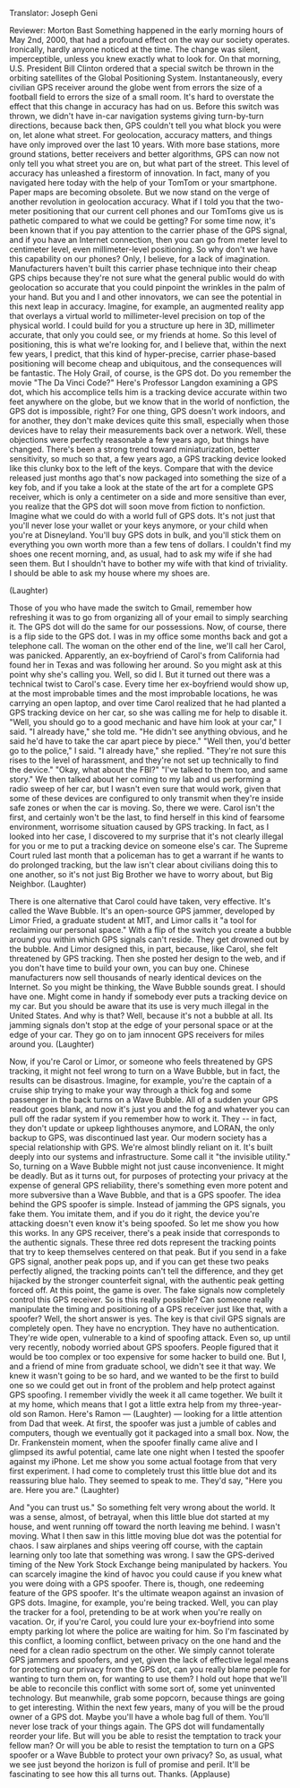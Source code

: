 

Translator: Joseph Geni

Reviewer: Morton Bast
Something happened in the early morning hours
of May 2nd, 2000, that had a profound effect
on the way our society operates.
Ironically, hardly anyone noticed at the time.
The change was silent, imperceptible,
unless you knew exactly what to look for.
On that morning, U.S. President Bill Clinton
ordered that a special switch be thrown
in the orbiting satellites of the Global Positioning System.
Instantaneously, every civilian GPS receiver
around the globe went from errors the size of a football field
to errors the size of a small room.
It&#39;s hard to overstate the effect that this change
in accuracy has had on us.
Before this switch was thrown, we didn&#39;t have
in-car navigation systems giving turn-by-turn
directions, because back then, GPS couldn&#39;t tell you
what block you were on, let alone what street.
For geolocation, accuracy matters,
and things have only improved over the last 10 years.
With more base stations, more ground stations,
better receivers and better algorithms,
GPS can now not only tell you what street you are on,
but what part of the street.
This level of accuracy
has unleashed a firestorm of innovation.
In fact, many of you navigated here today
with the help of your TomTom or your smartphone.
Paper maps are becoming obsolete.
But we now stand on the verge of another revolution
in geolocation accuracy.
What if I told you that the two-meter positioning
that our current cell phones and our TomToms give us
is pathetic compared to what we could be getting?
For some time now, it&#39;s been known that if you pay attention
to the carrier phase of the GPS signal,
and if you have an Internet connection,
then you can go from meter level to centimeter level,
even millimeter-level positioning.
So why don&#39;t we have this capability on our phones?
Only, I believe, for a lack of imagination.
Manufacturers haven&#39;t built this carrier phase technique
into their cheap GPS chips
because they&#39;re not sure what the general public would do
with geolocation so accurate that you could pinpoint
the wrinkles in the palm of your hand.
But you and I and other innovators,
we can see the potential in this next leap in accuracy.
Imagine, for example, an augmented reality app
that overlays a virtual world to millimeter-level precision
on top of the physical world.
I could build for you a structure up here in 3D,
millimeter accurate, that only you could see,
or my friends at home.
So this level of positioning, this is what we&#39;re looking for,
and I believe that, within the next few years, I predict,
that this kind of hyper-precise, carrier phase-based positioning
will become cheap and ubiquitous,
and the consequences will be fantastic.
The Holy Grail, of course, is the GPS dot.
Do you remember the movie &quot;The Da Vinci Code?&quot;
Here&#39;s Professor Langdon examining a GPS dot,
which his accomplice tells him is a tracking device
accurate within two feet anywhere on the globe,
but we know that in the world of nonfiction,
the GPS dot is impossible, right?
For one thing, GPS doesn&#39;t work indoors,
and for another, they don&#39;t make devices quite this small,
especially when those devices have to relay
their measurements back over a network.
Well, these objections were perfectly reasonable
a few years ago, but things have changed.
There&#39;s been a strong trend toward miniaturization,
better sensitivity, so much so that, a few years ago,
a GPS tracking device looked like this clunky box
to the left of the keys.
Compare that with the device released just months ago
that&#39;s now packaged into something the size of a key fob,
and if you take a look at the state of the art
for a complete GPS receiver, which is only a centimeter
on a side and more sensitive than ever,
you realize that the GPS dot will soon move
from fiction to nonfiction.
Imagine what we could do with a world full of GPS dots.
It&#39;s not just that you&#39;ll never lose your wallet or your keys
anymore, or your child when you&#39;re at Disneyland.
You&#39;ll buy GPS dots in bulk, and you&#39;ll stick them on
everything you own worth more than a few tens of dollars.
I couldn&#39;t find my shoes one recent morning,
and, as usual, had to ask my wife if she had seen them.
But I shouldn&#39;t have to bother my wife with that kind of triviality.
I should be able to ask my house where my shoes are.

(Laughter)

Those of you who have made the switch to Gmail,
remember how refreshing it was to go from
organizing all of your email to simply searching it.
The GPS dot will do the same for our possessions.
Now, of course, there is a flip side to the GPS dot.
I was in my office some months back
and got a telephone call.
The woman on the other end of the line, we&#39;ll call her Carol,
was panicked.
Apparently, an ex-boyfriend of Carol&#39;s from California
had found her in Texas and was following her around.
So you might ask at this point why she&#39;s calling you.
Well, so did I.
But it turned out there was a technical twist to Carol&#39;s case.
Every time her ex-boyfriend would show up,
at the most improbable times and the most improbable locations,
he was carrying an open laptop,
and over time Carol realized that he had planted
a GPS tracking device on her car,
so she was calling me for help to disable it.
&quot;Well, you should go to a good mechanic
and have him look at your car,&quot; I said.
&quot;I already have,&quot; she told me.
&quot;He didn&#39;t see anything obvious,
and he said he&#39;d have to take the car apart piece by piece.&quot;
&quot;Well then, you&#39;d better go to the police,&quot; I said.
&quot;I already have,&quot; she replied.
&quot;They&#39;re not sure this rises to the level of harassment,
and they&#39;re not set up technically to find the device.&quot;
&quot;Okay, what about the FBI?&quot;
&quot;I&#39;ve talked to them too, and same story.&quot;
We then talked about her coming to my lab
and us performing a radio sweep of her car,
but I wasn&#39;t even sure that would work,
given that some of these devices are configured
to only transmit when they&#39;re inside safe zones
or when the car is moving.
So, there we were.
Carol isn&#39;t the first, and certainly won&#39;t be the last,
to find herself in this kind of fearsome environment,
worrisome situation caused by GPS tracking.
In fact, as I looked into her case,
I discovered to my surprise that it&#39;s not clearly illegal
for you or me to put a tracking device on someone else&#39;s car.
The Supreme Court ruled last month that a policeman
has to get a warrant if he wants to do prolonged tracking,
but the law isn&#39;t clear about civilians doing this to one another,
so it&#39;s not just Big Brother we have to worry about,
but Big Neighbor. 
(Laughter)

There is one alternative that Carol could have taken,
very effective. It&#39;s called the Wave Bubble.
It&#39;s an open-source GPS jammer,
developed by Limor Fried,
a graduate student at MIT, and Limor calls it
&quot;a tool for reclaiming our personal space.&quot;
With a flip of the switch you create a bubble around you
within which GPS signals can&#39;t reside.
They get drowned out by the bubble.
And Limor designed this, in part, because, like Carol,
she felt threatened by GPS tracking.
Then she posted her design to the web,
and if you don&#39;t have time to build your own,
you can buy one.
Chinese manufacturers now sell thousands
of nearly identical devices on the Internet.
So you might be thinking, the Wave Bubble sounds great.
I should have one. Might come in handy if somebody ever puts a tracking device on my car.
But you should be aware that its use is very much illegal
in the United States.
And why is that?
Well, because it&#39;s not a bubble at all.
Its jamming signals don&#39;t stop at the edge
of your personal space or at the edge of your car.
They go on to jam innocent GPS receivers for miles around you. 
(Laughter)

Now, if you&#39;re Carol or Limor,
or someone who feels threatened by GPS tracking,
it might not feel wrong to turn on a Wave Bubble,
but in fact, the results can be disastrous.
Imagine, for example, you&#39;re the captain of a cruise ship
trying to make your way through a thick fog
and some passenger in the back turns on a Wave Bubble.
All of a sudden your GPS readout goes blank,
and now it&#39;s just you and the fog
and whatever you can pull off the radar system
if you remember how to work it.
They -- in fact, they don&#39;t update or upkeep lighthouses
anymore, and LORAN, the only backup to GPS,
was discontinued last year.
Our modern society has a special relationship with GPS.
We&#39;re almost blindly reliant on it.
It&#39;s built deeply into our systems and infrastructure.
Some call it &quot;the invisible utility.&quot;
So, turning on a Wave Bubble might not just cause inconvenience.
It might be deadly.
But as it turns out, for purposes of protecting your privacy
at the expense of general GPS reliability,
there&#39;s something even more potent
and more subversive than a Wave Bubble,
and that is a GPS spoofer.
The idea behind the GPS spoofer is simple.
Instead of jamming the GPS signals, you fake them.
You imitate them, and if you do it right, the device
you&#39;re attacking doesn&#39;t even know it&#39;s being spoofed.
So let me show you how this works.
In any GPS receiver, there&#39;s a peak inside
that corresponds to the authentic signals.
These three red dots represent the tracking points
that try to keep themselves centered on that peak.
But if you send in a fake GPS signal,
another peak pops up, and if you can get these two peaks
perfectly aligned, the tracking points can&#39;t tell the difference,
and they get hijacked by the stronger counterfeit signal,
with the authentic peak getting forced off.
At this point, the game is over.
The fake signals now completely control this GPS receiver.
So is this really possible?
Can someone really manipulate
the timing and positioning of a GPS receiver
just like that, with a spoofer?
Well, the short answer is yes.
The key is that civil GPS signals
are completely open.
They have no encryption. They have no authentication.
They&#39;re wide open, vulnerable to a kind of spoofing attack.
Even so, up until very recently,
nobody worried about GPS spoofers.
People figured that it would be too complex
or too expensive for some hacker to build one.
But I, and a friend of mine from graduate school,
we didn&#39;t see it that way.
We knew it wasn&#39;t going to be so hard,
and we wanted to be the first to build one
so we could get out in front of the problem
and help protect against GPS spoofing.
I remember vividly the week it all came together.
We built it at my home, which means that
I got a little extra help from my three-year-old son Ramon.
Here&#39;s Ramon — 
(Laughter)
 —
looking for a little attention from Dad that week.
At first, the spoofer was just a jumble of cables
and computers, though we eventually got it packaged
into a small box.
Now, the Dr. Frankenstein moment,
when the spoofer finally came alive
and I glimpsed its awful potential,
came late one night when I tested the spoofer
against my iPhone.
Let me show you some actual footage from that
very first experiment.
I had come to completely trust this little blue dot
and its reassuring blue halo.
They seemed to speak to me.
They&#39;d say, &quot;Here you are. Here you are.&quot; 
(Laughter)

And &quot;you can trust us.&quot;
So something felt very wrong about the world.
It was a sense, almost, of betrayal,
when this little blue dot started at my house,
and went running off toward the north
leaving me behind. I wasn&#39;t moving.
What I then saw in this little moving blue dot
was the potential for chaos.
I saw airplanes and ships veering off course, with the captain
learning only too late that something was wrong.
I saw the GPS-derived timing
of the New York Stock Exchange
being manipulated by hackers.
You can scarcely imagine the kind of havoc
you could cause if you knew what you were doing
with a GPS spoofer.
There is, though, one redeeming feature
of the GPS spoofer.
It&#39;s the ultimate weapon against an invasion of GPS dots.
Imagine, for example, you&#39;re being tracked.
Well, you can play the tracker for a fool,
pretending to be at work when you&#39;re really on vacation.
Or, if you&#39;re Carol, you could lure your ex-boyfriend
into some empty parking lot
where the police are waiting for him.
So I&#39;m fascinated by this conflict, a looming conflict,
between privacy on the one hand
and the need for a clean radio spectrum on the other.
We simply cannot tolerate GPS jammers and spoofers,
and yet, given the lack of effective legal means
for protecting our privacy from the GPS dot,
can you really blame people for wanting to turn them on,
for wanting to use them?
I hold out hope that we&#39;ll be able to reconcile
this conflict with some sort of,
some yet uninvented technology.
But meanwhile, grab some popcorn,
because things are going to get interesting.
Within the next few years,
many of you will be the proud owner of a GPS dot.
Maybe you&#39;ll have a whole bag full of them.
You&#39;ll never lose track of your things again.
The GPS dot will fundamentally reorder your life.
But will you be able to resist the temptation
to track your fellow man?
Or will you be able to resist the temptation
to turn on a GPS spoofer or a Wave Bubble
to protect your own privacy?
So, as usual, what we see just beyond the horizon
is full of promise and peril.
It&#39;ll be fascinating to see how this all turns out.
Thanks. 
(Applause)

